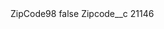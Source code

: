 <?xml version="1.0" encoding="UTF-8"?>
<CustomMetadata xmlns="http://soap.sforce.com/2006/04/metadata" xmlns:xsi="http://www.w3.org/2001/XMLSchema-instance" xmlns:xsd="http://www.w3.org/2001/XMLSchema">
    <label>ZipCode98</label>
    <protected>false</protected>
    <values>
        <field>Zipcode__c</field>
        <value xsi:type="xsd:string">21146</value>
    </values>
</CustomMetadata>
